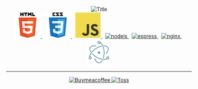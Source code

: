 <div align="center">
  <img src="https://mingo-gitcontent.netlify.app/title.png" alt="Title" width="1000">
</div>

<div align="center">
  
  <a href="https://www.w3schools.com/" target="_blank">
    <img src="https://raw.githubusercontent.com/devicons/devicon/master/icons/html5/html5-original-wordmark.svg" alt="html5" height="70">
  </a>
  &nbsp;
  <a href="https://www.w3schools.com/" target="_blank">
    <img src="https://raw.githubusercontent.com/devicons/devicon/master/icons/css3/css3-original-wordmark.svg" alt="css3" height="70">
  </a>
  &nbsp;
  <a href="https://www.w3schools.com/" target="_blank">
    <img src="https://raw.githubusercontent.com/devicons/devicon/master/icons/javascript/javascript-original.svg" alt="javascript" height="70">
  </a>
  &nbsp;
  <a href="https://nodejs.org" target="_blank">
    <img src="https://cdn.discordapp.com/attachments/807077862880444456/1082330692546994257/nodejs_logo.png" alt="nodejs" height="70">
  </a>
  &nbsp;
  <a href="https://expressjs.com" target="_blank">
    <img src="https://cdn.discordapp.com/attachments/807077862880444456/884030383040102410/vfndfnvlie.png" alt="express" height="70">
  </a>
  &nbsp;
  <a href="https://nginx.org/" target="_blank">
    <img src="https://cdn.discordapp.com/attachments/807077862880444456/1082330689854263347/nginx_logo.png" alt="nginx" height="70">
  </a>
  &nbsp;
  <a href="https://www.electronjs.org" target="_blank">
    <img src="https://raw.githubusercontent.com/devicons/devicon/master/icons/electron/electron-original.svg" alt="electron" height="70">
  </a>

</div>

---

<div align="center">
  
  <a href="https://www.buymeacoffee.com/min.G" target="_blank">
    <img src="https://cdn.buymeacoffee.com/buttons/v2/default-yellow.png" height="50" width="210" alt="Buymeacoffee" />
  </a>
  
  <a href="https://toss.me/밍밍한밍밍" target="_blank">
    <img src="https://cdn.discordapp.com/attachments/807077862880444456/946763590063513600/tossapp.png" height="50" width="50" alt="Toss" />
  </a>
  
</div>
